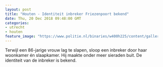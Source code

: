 ```yaml
---
layout: post
title: "Houten - Identiteit inbreker Friezenpoort bekend"
date: Thu, 20 Dec 2018 09:48:00 GMT
categories: 
- utrecht 
- houten 
feature_image: "https://www.politie.nl/binaries/w400h225/content/gallery/politie/stockfotos/algemeen/onderzoek-in-woning-naar-inbraak.jpg"
---
```


Terwijl een 86-jarige vrouw lag te slapen, sloop een inbreker door haar woonkamer én slaapkamer. Hij maakte onder meer sieraden buit. De identiteit van de inbreker is bekend.

